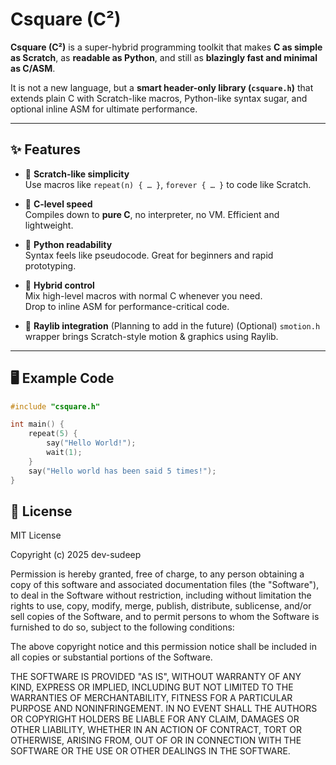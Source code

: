 # Csquare (C²)

**Csquare (C²)** is a super-hybrid programming toolkit that makes **C as simple as Scratch**, as **readable as Python**, and still as **blazingly fast and minimal as C/ASM**.  

It is not a new language, but a **smart header-only library (`csquare.h`)** that extends plain C with Scratch-like macros, Python-like syntax sugar, and optional inline ASM for ultimate performance.

---

## ✨ Features

- 🔹 **Scratch-like simplicity**  
  Use macros like `repeat(n) { … }`, `forever { … }` to code like Scratch.

- 🔹 **C-level speed**  
  Compiles down to **pure C**, no interpreter, no VM. Efficient and lightweight.

- 🔹 **Python readability**  
  Syntax feels like pseudocode. Great for beginners and rapid prototyping.

- 🔹 **Hybrid control**  
  Mix high-level macros with normal C whenever you need.  
  Drop to inline ASM for performance-critical code.

- 🔹 **Raylib integration**  (Planning to add in the future)
  (Optional) `smotion.h` wrapper brings Scratch-style motion & graphics using Raylib.

---

## 🖥️ Example Code

```c
#include "csquare.h"

int main() {
    repeat(5) {
        say("Hello World!");
        wait(1);
    }
    say("Hello world has been said 5 times!");
}
```
## 🔑 License
MIT License

Copyright (c) 2025 dev-sudeep

Permission is hereby granted, free of charge, to any person obtaining a copy
of this software and associated documentation files (the "Software"), to deal
in the Software without restriction, including without limitation the rights
to use, copy, modify, merge, publish, distribute, sublicense, and/or sell
copies of the Software, and to permit persons to whom the Software is
furnished to do so, subject to the following conditions:

The above copyright notice and this permission notice shall be included in all
copies or substantial portions of the Software.

THE SOFTWARE IS PROVIDED "AS IS", WITHOUT WARRANTY OF ANY KIND, EXPRESS OR
IMPLIED, INCLUDING BUT NOT LIMITED TO THE WARRANTIES OF MERCHANTABILITY,
FITNESS FOR A PARTICULAR PURPOSE AND NONINFRINGEMENT. IN NO EVENT SHALL THE
AUTHORS OR COPYRIGHT HOLDERS BE LIABLE FOR ANY CLAIM, DAMAGES OR OTHER
LIABILITY, WHETHER IN AN ACTION OF CONTRACT, TORT OR OTHERWISE, ARISING FROM,
OUT OF OR IN CONNECTION WITH THE SOFTWARE OR THE USE OR OTHER DEALINGS IN THE
SOFTWARE.
